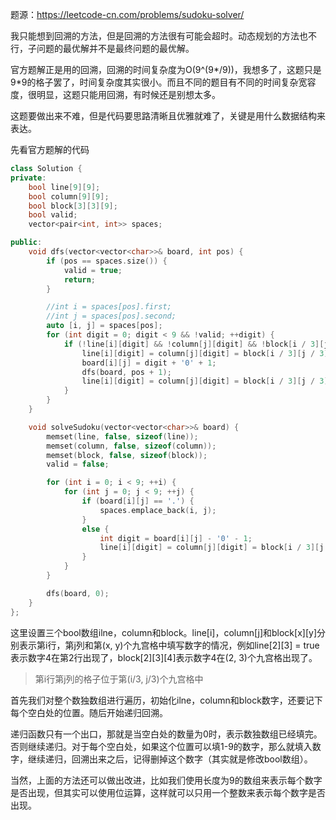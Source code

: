 题源：https://leetcode-cn.com/problems/sudoku-solver/

我只能想到回溯的方法，但是回溯的方法很有可能会超时。动态规划的方法也不行，子问题的最优解并不是最终问题的最优解。

官方题解正是用的回溯，回溯的时间复杂度为O(9^(9*/9))，我想多了，这题只是9*9的格子罢了，时间复杂度其实很小。而且不同的题目有不同的时间复杂宽容度，很明显，这题只能用回溯，有时候还是别想太多。

这题要做出来不难，但是代码要思路清晰且优雅就难了，关键是用什么数据结构来表达。

先看官方题解的代码

```c++
class Solution {
private:
    bool line[9][9];
    bool column[9][9];
    bool block[3][3][9];
    bool valid;
    vector<pair<int, int>> spaces;

public:
    void dfs(vector<vector<char>>& board, int pos) {
        if (pos == spaces.size()) {
            valid = true;
            return;
        }

        //int i = spaces[pos].first;
        //int j = spaces[pos].second;
        auto [i, j] = spaces[pos];
        for (int digit = 0; digit < 9 && !valid; ++digit) {
            if (!line[i][digit] && !column[j][digit] && !block[i / 3][j / 3][digit]) {
                line[i][digit] = column[j][digit] = block[i / 3][j / 3][digit] = true;
                board[i][j] = digit + '0' + 1;
                dfs(board, pos + 1);
                line[i][digit] = column[j][digit] = block[i / 3][j / 3][digit] = false;
            }
        }
    }

    void solveSudoku(vector<vector<char>>& board) {
        memset(line, false, sizeof(line));
        memset(column, false, sizeof(column));
        memset(block, false, sizeof(block));
        valid = false;

        for (int i = 0; i < 9; ++i) {
            for (int j = 0; j < 9; ++j) {
                if (board[i][j] == '.') {
                    spaces.emplace_back(i, j);
                }
                else {
                    int digit = board[i][j] - '0' - 1;
                    line[i][digit] = column[j][digit] = block[i / 3][j / 3][digit] = true;
                }
            }
        }

        dfs(board, 0);
    }
};
```

这里设置三个bool数组ilne，column和block。line[i]，column[j]和block[x]\[y]分别表示第i行，第j列和第(x, y)个九宫格中填写数字的情况，例如line[2]\[3] = true表示数字4在第2行出现了，block[2]\[3][4]表示数字4在(2, 3)个九宫格出现了。

> 第i行第j列的格子位于第(i/3, j/3)个九宫格中
>

首先我们对整个数独数组进行遍历，初始化ilne，column和block数字，还要记下每个空白处的位置。随后开始递归回溯。

递归函数只有一个出口，那就是当空白处的数量为0时，表示数独数组已经填完。否则继续递归。对于每个空白处，如果这个位置可以填1-9的数字，那么就填入数字，继续递归，回溯出来之后，记得删掉这个数字（其实就是修改bool数组）。

当然，上面的方法还可以做出改进，比如我们使用长度为9的数组来表示每个数字是否出现，但其实可以使用位运算，这样就可以只用一个整数来表示每个数字是否出现。

